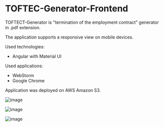 # TOFTEC-Generator-Frontend

TOFTECT-Generator is "termination of the employment contract" generator in .pdf extension. 

The application supports a responsive view on mobile devices. 

Used technologies:

  - Angular with Material UI

Used applications:

  - WebStorm
  - Google Chrome
  
Application was deployed on AWS Amazon S3.

![image](https://user-images.githubusercontent.com/95986791/232109665-f6cd9123-655c-4908-9f03-12052bc49aae.png)

![image](https://user-images.githubusercontent.com/95986791/232109494-507ec6db-f75c-4f0e-823e-dc8a8080aa22.png)

![image](https://user-images.githubusercontent.com/95986791/229641954-24df9c4d-9e32-403c-bb58-45259891e4d2.png)



  
  
